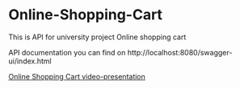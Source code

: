 # Online-Shopping-Cart
This is API for university project Online shopping cart


API documentation you can find on http://localhost:8080/swagger-ui/index.html

[Online Shopping Cart video-presentation](https://youtu.be/pNk6-P3l92c)
